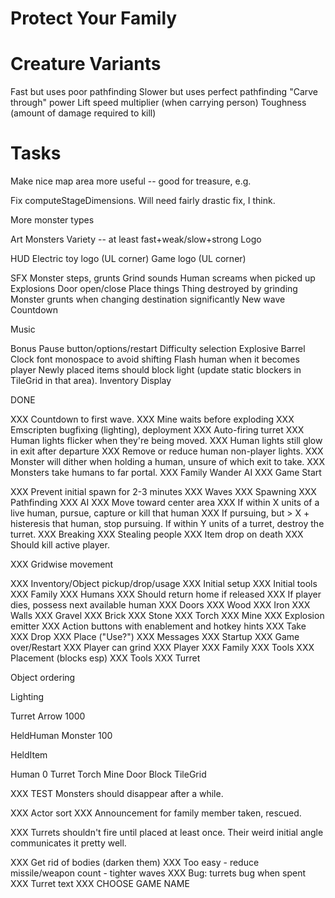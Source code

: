 Protect Your Family
===================

# Creature Variants

Fast but uses poor pathfinding
Slower but uses perfect pathfinding
"Carve through" power
Lift speed multiplier (when carrying person)
Toughness (amount of damage required to kill)

# Tasks

Make nice map area more useful -- good for treasure, e.g.

Fix computeStageDimensions. Will need fairly drastic fix, I think.

More monster types

Art
    Monsters
    Variety -- at least fast+weak/slow+strong
    Logo

HUD
    Electric toy logo (UL corner)
    Game logo (UL corner)

SFX
    Monster steps, grunts
    Grind sounds
    Human screams when picked up
    Explosions
    Door open/close
    Place things
    Thing destroyed by grinding
    Monster grunts when changing destination significantly
    New wave
    Countdown

Music

Bonus
    Pause button/options/restart
    Difficulty selection
    Explosive Barrel
    Clock font monospace to avoid shifting
    Flash human when it becomes player
    Newly placed items should block light (update static blockers in TileGrid in that area).
    Inventory Display


DONE

XXX Countdown to first wave.
XXX    Mine waits before exploding
XXX Emscripten bugfixing (lighting), deployment
XXX    Auto-firing turret
XXX Human lights flicker when they're being moved.
XXX Human lights still glow in exit after departure
XXX Remove or reduce human non-player lights.
XXX Monster will dither when holding a human, unsure of which exit to take.
XXX Monsters take humans to far portal.
XXX Family Wander AI
XXX Game Start

XXX Prevent initial spawn for 2-3 minutes
XXX Waves
XXX Spawning
XXX Pathfinding
XXX AI
XXX     Move toward center area
XXX     If within X units of a live human, pursue, capture or kill that human
XXX     If pursuing, but > X + histeresis that human, stop pursuing.
        If within Y units of a turret, destroy the turret.
XXX Breaking
XXX Stealing people
XXX Item drop on death
XXX Should kill active player.


XXX Gridwise movement

XXX Inventory/Object pickup/drop/usage
XXX Initial setup
XXX Initial tools
XXX Family
XXX Humans
XXX Should return home if released
XXX If player dies, possess next available human
XXX Doors
XXX     Wood
XXX     Iron
XXX Walls
XXX     Gravel
XXX     Brick
XXX     Stone
XXX Torch
XXX Mine
XXX     Explosion emitter
XXX Action buttons with enablement and hotkey hints
XXX        Take
XXX        Drop
XXX       Place ("Use?")
XXX Messages
XXX Startup
XXX Game over/Restart
XXX Player can grind
XXX    Player
XXX    Family
XXX    Tools
XXX Placement (blocks esp)
XXX Tools
XXX    Turret


Object ordering

Lighting

Turret Arrow         1000

HeldHuman
Monster             100

HeldItem

Human               0
Turret
Torch
Mine
Door
Block
TileGrid

XXX TEST Monsters should disappear after a while.

XXX Actor sort
XXX Announcement for family member taken, rescued.

XXX Turrets shouldn't fire until placed at least once. Their weird initial angle communicates it pretty well.

XXX Get rid of bodies (darken them)
XXX Too easy - reduce missile/weapon count - tighter waves
XXX Bug: turrets bug when spent
XXX Turret text
XXX CHOOSE GAME NAME

